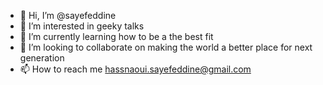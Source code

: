 - 👋 Hi, I’m @sayefeddine
- 👀 I’m interested in geeky talks
- 🌱 I’m currently learning how to be a the best fit
- 💞️ I’m looking to collaborate on making the world a better place for next generation
- 📫 How to reach me hassnaoui.sayefeddine@gmail.com

<!---
sayefeddine/sayefeddine is a ✨ special ✨ repository because its `README.md` (this file) appears on your GitHub profile.
You can click the Preview link to take a look at your changes.
--->
